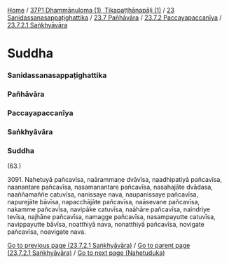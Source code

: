 
[Home](/) / [37P1 Dhammānuloma (1), Tikapaṭṭhānapāḷi (1)](../../../../../37P1.md) / [23 Sanidassanasappaṭighattika](../../../../23.md) / [23.7 Pañhāvāra](../../../23.7.md) / [23.7.2 Paccayapaccanīya](../../23.7.2.md) / [23.7.2.1 Saṅkhyāvāra](../23.7.2.1.md)

# Suddha

### Sanidassanasappaṭighattika

### Pañhāvāra

### Paccayapaccanīya

### Saṅkhyāvāra

### Suddha

(63.)

3091\. Nahetuyā pañcavīsa, naārammaṇe dvāvīsa, naadhipatiyā pañcavīsa, naanantare pañcavīsa, nasamanantare pañcavīsa, nasahajāte dvādasa, naaññamaññe catuvīsa, nanissaye nava, naupanissaye pañcavīsa, napurejāte bāvīsa, napacchājāte pañcavīsa, naāsevane pañcavīsa, nakamme pañcavīsa, navipāke catuvīsa, naāhāre pañcavīsa, naindriye tevīsa, najhāne pañcavīsa, namagge pañcavīsa, nasampayutte catuvīsa, navippayutte bāvīsa, noatthiyā nava, nonatthiyā pañcavīsa, novigate pañcavīsa, noavigate nava.

[Go to previous page (23.7.2.1 Saṅkhyāvāra)](../23.7.2.1.md) / [Go to parent page (23.7.2.1 Saṅkhyāvāra)](../23.7.2.1.md) / [Go to next page (Nahetuduka)](Nahetuduka.md)


